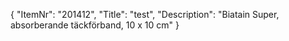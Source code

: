 {
  "ItemNr": "201412",
  "Title": "test",
  "Description": "Biatain Super, absorberande täckförband, 10 x 10 cm"
}